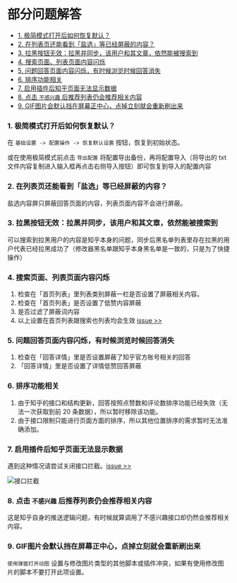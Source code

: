 # 部分问题解答

- [1. 极简模式打开后如何恢复默认？](#1-极简模式打开后如何恢复默认)
- [2. 在列表页还能看到「盐选」等已经屏蔽的内容？](#2-在列表页还能看到盐选等已经屏蔽的内容)
- [3. 拉黑按钮无效：拉黑并同步，该用户和其文章，依然能被搜索到](#3-拉黑按钮无效拉黑并同步该用户和其文章依然能被搜索到)
- [4. 搜索页面、列表页面内容闪烁](#4-搜索页面列表页面内容闪烁)
- [5. 问题回答页面内容闪烁，有时候浏览时候回答消失](#5-问题回答页面内容闪烁有时候浏览时候回答消失)
- [6. 排序功能相关](#6-排序功能相关)
- [7. 启用插件后知乎页面无法显示数据](#7-启用插件后知乎页面无法显示数据)
- [8. 点击 `不感兴趣` 后推荐列表仍会推荐相关内容](#8-点击-不感兴趣-后推荐列表仍会推荐相关内容)
- [9. GIF图片会默认挡在屏幕正中心，点掉立刻就会重新刷出来](#9-gif图片会默认挡在屏幕正中心点掉立刻就会重新刷出来)

### 1. 极简模式打开后如何恢复默认？

在 `基础设置 -> 配置操作 -> 恢复默认设置` 按钮，恢复到初始状态。

或在使用极简模式前点击 `导出配置` 将配置导出备份，再将配置导入（将导出的 txt 文件内容复制进入输入框再点击右侧导入按钮）即可恢复到导入的配置内容

### 2. 在列表页还能看到「盐选」等已经屏蔽的内容？

盐选内容屏只屏蔽回答页面的内容，列表页面内容不会进行屏蔽。

### 3. 拉黑按钮无效：拉黑并同步，该用户和其文章，依然能被搜索到

可以搜索到拉黑用户的内容是知乎本身的问题，同步后黑名单列表里存在拉黑的用户代表已经拉黑成功了（修改器黑名单跟知乎本身黑名单是一致的，只是为了快捷操作）

### 4. 搜索页面、列表页面内容闪烁

1. 检查在「首页列表」里列表类别屏蔽一栏是否设置了屏蔽相关内容。
2. 检查在「首页列表」是否设置了低赞内容屏蔽
3. 是否过滤了屏蔽词内容
4. 以上设置在首页列表跟搜索也列表均会生效
   [issue >>](https://github.com/liuyubing233/zhihu-custom/issues/65)

### 5. 问题回答页面内容闪烁，有时候浏览时候回答消失

1. 检查在「回答详情」里是否设置屏蔽了知乎官方账号相关的回答
2. 「回答详情」里是否设置了详情低赞回答屏蔽

### 6. 排序功能相关

1. 由于知乎的接口和结构更新，回答按照点赞数和评论数排序功能已经失效（无法一次获取到前 20 条数据），所以暂时移除该功能。
2. 由于接口限制只能进行页面方面的排序，所以其他位置排序的需求暂时无法准确添加。

### 7. 启用插件后知乎页面无法显示数据

遇到这种情况请尝试关闭接口拦截。[issue >>](https://github.com/liuyubing233/zhihu-custom/issues/82)

![接口拦截](https://pic.imgdb.cn/item/658a6bbbc458853aefa5f465.png)

### 8. 点击 `不感兴趣` 后推荐列表仍会推荐相关内容

这是知乎自身的推送逻辑问题，有时候就算调用了不感兴趣接口却仍然会推荐相关内容。

### 9. GIF图片会默认挡在屏幕正中心，点掉立刻就会重新刷出来

`使用弹窗打开动图` 设置与修改图片类型的其他脚本或插件冲突，如果有使用修改图片的脚本不要打开此项设置。